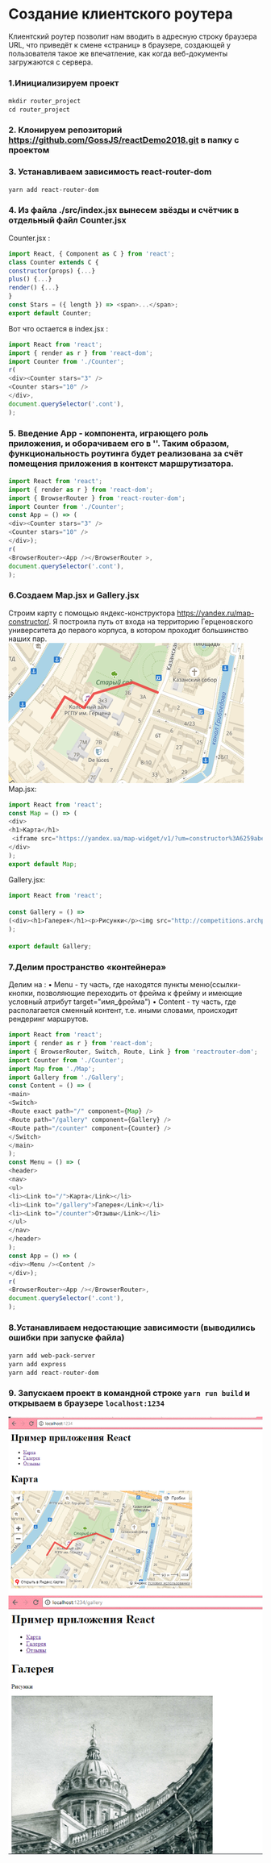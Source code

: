 # Создание	клиентского	роутера
Клиентский	роутер	позволит	нам	вводить в	адресную	строку	браузера	URL,	что	приведёт	к	смене	«страниц»	в	браузере,	создающей	у пользователя	такое	же	впечатление,	как	когда	веб-документы	загружаются	с	сервера.	
### 1.Инициализируем проект
`mkdir router_project`  
`cd router_project`
### 2. Клонируем репозиторий https://github.com/GossJS/reactDemo2018.git в папку с проектом 
### 3. Устанавливаем зависимость react-router-dom
`yarn add react-router-dom`
### 4. Из файла ./src/index.jsx вынесем звёзды и счётчик в отдельный файл Counter.jsx  
Counter.jsx :
```javascript
import React, { Component as C } from 'react';
class Counter extends C {
constructor(props) {...}
plus() {...}
render() {...}
}
const Stars = ({ length }) => <span>...</span>;
export default Counter;
```
Вот что остается в index.jsx :
```javascript
import React from 'react';
import { render as r } from 'react-dom';
import Counter from './Counter';
r(
<div><Counter stars="3" />
<Counter stars="10" />
</div>,
document.querySelector('.cont'),
);
```
### 5. Введение App - компонента, играющего роль приложения, и оборачиваем его в '<BrowserRouter />'. Таким образом, функциональность	роутинга	будет	реализована	за	счёт	помещения	приложения	в	контекст	маршрутизатора.
```javascript
import React from 'react';
import { render as r } from 'react-dom';
import { BrowserRouter } from 'react-router-dom';
import Counter from './Counter';
const App = () => (
<div><Counter stars="3" />
<Counter stars="10" />
</div>);
r(
<BrowserRouter><App /></BrowserRouter >,
document.querySelector('.cont'),
);
```
### 6.Создаем Map.jsx	и	Gallery.jsx
Строим карту с помощью яндекс-конструктора https://yandex.ru/map-constructor/. Я построила путь от входа на территорию Герценовского университета до первого корпуса, в котором проходит большинство наших пар.
![](https://github.com/arinasaf11/router080518/blob/master/Screenshot_3.png?raw=true)  
Map.jsx:
```javascript
import React from 'react'; 
const Map = () => ( 
<div> 
<h1>Карта</h1> 
 <iframe src="https://yandex.ua/map-widget/v1/?um=constructor%3A6259abeac2e0e20613e5986677af36c1925adf2cf1cbd30539a93ec975c664b1&amp;source=constructor" width="587" height="316" frameborder="0"></iframe> 
</div> 
); 
export default Map;
```
Gallery.jsx:
```javascript
import React from 'react';

const Gallery = () =>
(<div><h1>Галерея</h1><p>Рисунки</p><img src="http://competitions.archplatforma.ru/imgs/users/rabots/22653/biggest/file4287929112.jpg" width="545" height="662" alt=""/></div>
);

export default Gallery;
```
### 7.Делим пространство «контейнера»  
Делим на :
• Menu - ту	часть,	где	находятся	пункты меню(ссылки-кнопки,	позволяющие	
переходить	от	фрейма	к	фрейму и	имеющие	условный	атрибут	target="имя_фрейма")
• Content - ту	часть,	где	располагается	сменный	контент,	т.е.	иными	словами,	происходит	рендеринг	маршрутов.
```javascript
import React from 'react';
import { render as r } from 'react-dom';
import { BrowserRouter, Switch, Route, Link } from 'reactrouter-dom';
import Counter from './Counter';
import Map from './Map';
import Gallery from './Gallery';
const Content = () => (
<main>
<Switch>
<Route exact path="/" component={Map} />
<Route path="/gallery" component={Gallery} />
<Route path="/counter" component={Counter} />
</Switch>
</main>
);
const Menu = () => (
<header>
<nav>
<ul>
<li><Link to="/">Карта</Link></li>
<li><Link to="/gallery">Галерея</Link></li>
<li><Link to="/counter">Отзывы</Link></li>
</ul>
</nav>
</header>
);
const App = () => (
<div><Menu /><Content />
</div>);
r(
<BrowserRouter><App /></BrowserRouter>,
document.querySelector('.cont'),
);
```
### 8.Устанавливаем недостающие зависимости (выводились ошибки при запуске файла)
`yarn add web-pack-server`  
`yarn add express`  
`yarn add react-router-dom`
### 9. Запускаем проект в командной строке `yarn run build` и открываем в браузере `localhost:1234`
![](https://github.com/arinasaf11/router080518/blob/master/Screenshot_1.png?raw=true)
![](https://github.com/arinasaf11/router080518/blob/master/Screenshot_2.png?raw=true)
